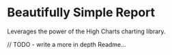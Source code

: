 # Beautifully Simple Report

Leverages the power of the High Charts charting library.

// TODO - write a more in depth Readme...